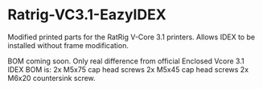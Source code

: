 # Ratrig-VC3.1-EazyIDEX
Modified printed parts for the RatRig V-Core 3.1 printers. Allows IDEX to be installed without frame modification.

BOM coming soon. Only real difference from official Enclosed Vcore 3.1 IDEX BOM is: 
2x M5x75 cap head screws
2x M5x45 cap head screws
2x M6x20 countersink screw.

